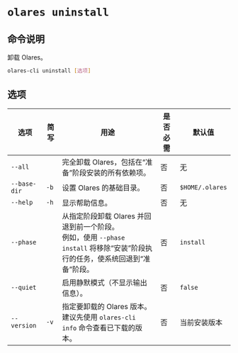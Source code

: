 # `olares uninstall`

## 命令说明
卸载 Olares。

```bash
olares-cli uninstall [选项]
```

## 选项

| 选项        | 简写   | 用途                                                                                                                                    | 是否必需 | 默认值         |
|-------------|------|---------------------------------------------------------------------------------------------------------------------------------------|----------|----------------|
| `--all`     |      | 完全卸载 Olares，包括在“准备”阶段安装的所有依赖项。                                                                                             | 否       | 无             |
| `--base-dir`| `-b` | 设置 Olares 的基础目录。                                                                                                                              | 否       | `$HOME/.olares`  |
| `--help`    | `-h` | 显示帮助信息。                                                                                                                                  | 否       | 无             |
| `--phase`   |      | 从指定阶段卸载 Olares 并回退到前一个阶段。 <br> 例如，使用 `--phase install` 将移除“安装”阶段执行的任务，使系统回退到“准备”阶段。                                               | 否       | `install`      |
| `--quiet`   |      | 启用静默模式（不显示输出信息）。                                                                                                                          | 否       | `false`        |
| `--version` | `-v` | 指定要卸载的 Olares 版本。<br>建议先使用 `olares-cli info` 命令查看已下载的版本。                                                                        | 否       | 当前安装版本 |